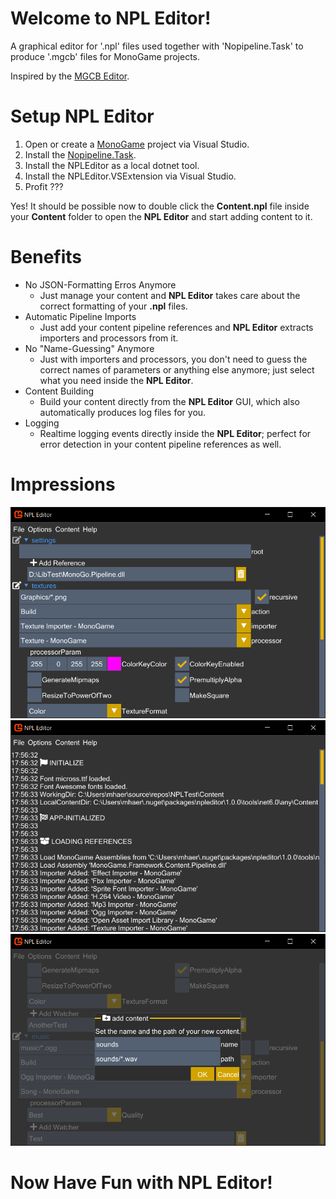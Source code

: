 # Welcome to NPL Editor!

A graphical editor for '.npl' files used together with 'Nopipeline.Task' to produce '.mgcb' files for MonoGame projects.

Inspired by the [MGCB Editor](https://docs.monogame.net/articles/content_pipeline/using_mgcb_editor.html).

# Setup NPL Editor

1. Open or create a [MonoGame](https://monogame.net/) project via Visual Studio.
2. Install the [Nopipeline.Task](https://www.nuget.org/packages/Nopipeline.Task).
3. Install the NPLEditor as a local dotnet tool.
4. Install the NPLEditor.VSExtension via Visual Studio.
5. Profit ???

Yes! It should be possible now to double click the **Content.npl** file inside your **Content** folder to open the **NPL Editor** and start adding content to it.

# Benefits

- No JSON-Formatting Erros Anymore
  - Just manage your content and **NPL Editor** takes care about the correct formatting of your **.npl** files.
- Automatic Pipeline Imports
  - Just add your content pipeline references and **NPL Editor** extracts importers and processors from it.
- No "Name-Guessing" Anymore
  - Just with importers and processors, you don't need to guess the correct names of parameters or anything else anymore; just select what you need inside the **NPL Editor**.
- Content Building
  - Build your content directly from the **NPL Editor** GUI, which also automatically produces log files for you.
- Logging
  - Realtime logging events directly inside the **NPL Editor**; perfect for error detection in your content pipeline references as well.
 
# Impressions

![NPLEditor](https://github.com/BlizzCrafter/NPL-Editor/blob/dev/docs/npl_tool_00.png?raw=true)
![NPLEditor](https://github.com/BlizzCrafter/NPL-Editor/blob/dev/docs/npl_tool_01.png?raw=true)
![NPLEditor](https://github.com/BlizzCrafter/NPL-Editor/blob/dev/docs/npl_tool_02.png?raw=true)

# Now Have Fun with NPL Editor!
